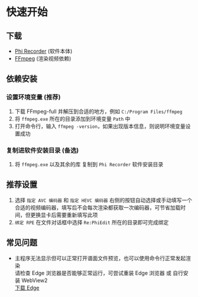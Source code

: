 # 快速开始

## 下载

- [Phi Recorder](https://github.com/2278535805/Phi-Recorder/releases) (软件本体)
- [FFmpeg](https://github.com/BtbN/FFmpeg-Builds/releases/latest) (渲染视频依赖)

## 依赖安装

### 设置环境变量 (推荐)

1. 下载 FFmpeg-full 并解压到合适的地方，例如 `C:/Program Files/ffmpeg`
2. 将 `ffmpeg.exe` 所在的目录添加到环境变量 `Path` 中
3. 打开命令行，输入 `ffmpeg -version`，如果出现版本信息，则说明环境变量设置成功

### 复制进软件安装目录 (备选)

1. 将 `ffmpeg.exe` 以及其余的库 复制到 `Phi Recorder` 软件安装目录

## 推荐设置

1. 选择 `指定 AVC 编码器` 和 `指定 HEVC 编码器` 右侧的按钮自动选择或手动填写一个合适的视频编码器，填写后不会每次渲染都获取一次编码器，可节省加载时间，但更换显卡后需要重新填写此项
2. `绑定 RPE` 在文件对话框中选择 `Re:PhiEdit` 所在的目录即可完成绑定

## 常见问题

- 主程序无法显示但可以正常打开谱面文件预览，也可以使用命令行正常发起渲染  
  请检查 Edge 浏览器是否能够正常运行，可尝试重装 Edge 浏览器 或 自行安装 WebView2  
  [下载 Edge](https://www.microsoft.com/zh-cn/edge/download)

